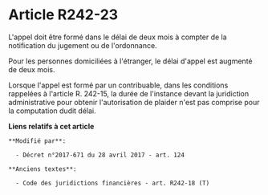 # Article R242-23

L'appel doit être formé dans le délai de deux mois à compter de la notification du jugement ou de l'ordonnance. 

Pour les personnes domiciliées à l'étranger, le délai d'appel est augmenté de deux mois. 

Lorsque l'appel est formé par un contribuable, dans les conditions rappelées à l'article R. 242-15, la durée de l'instance
devant la juridiction administrative pour obtenir l'autorisation de plaider n'est pas comprise pour la computation dudit
délai.

**Liens relatifs à cet article**

	**Modifié par**:

	  - Décret n°2017-671 du 28 avril 2017 - art. 124

	**Anciens textes**:

	  - Code des juridictions financières - art. R242-18 (T)
